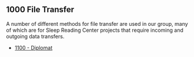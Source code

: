 ## 1000 File Transfer

A number of different methods for file transfer are used in our group, many of which are for Sleep Reading Center projects that require incoming and outgoing data transfers.

- [1100 - Diplomat](https://github.com/sleepepi/howto/blob/master/1000-file-transfer/1100-diplomat/1100-diplomat.md)
